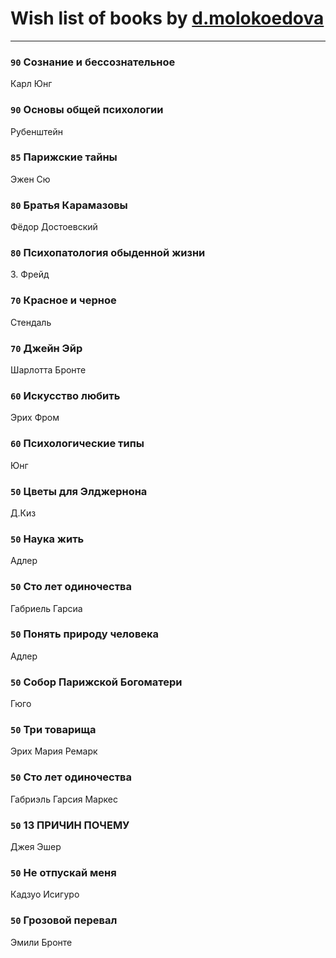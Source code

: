 # Wish list of books by [d.molokoedova](http://vk.com/id152183909)
---

### `90` Сознание и бессознательное
Карл Юнг

### `90` Основы общей психологии
Рубенштейн

### `85` Парижские тайны
Эжен Сю

### `80` Братья Карамазовы
Фёдор Достоевский

### `80` Психопатология обыденной жизни
З. Фрейд

### `70` Красное и черное
Стендаль

### `70` Джейн Эйр
Шарлотта Бронте

### `60` Искусство любить
Эрих Фром

### `60` Психологические типы
Юнг

### `50` Цветы для Элджернона
Д.Киз

### `50` Наука жить
Адлер

### `50` Сто лет одиночества
Габриель Гарсиа

### `50` Понять природу человека
Адлер

### `50` Собор Парижской Богоматери
Гюго

### `50` Три товарища
Эрих Мария Ремарк

### `50` Сто лет одиночества
Габриэль Гарсия Маркес

### `50` 13 ПРИЧИН ПОЧЕМУ
Джея Эшер

### `50` Не отпускай меня
Кадзуо Исигуро

### `50` Грозовой перевал
Эмили Бронте

